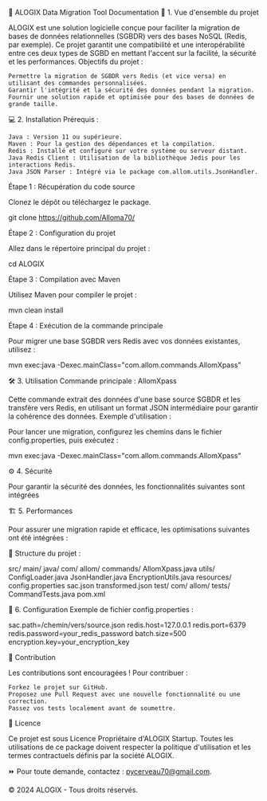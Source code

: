 🚀 ALOGIX Data Migration Tool Documentation
📌 1. Vue d'ensemble du projet

ALOGIX est une solution logicielle conçue pour faciliter la migration de bases de données relationnelles (SGBDR) vers des bases NoSQL (Redis, par exemple). Ce projet garantit une compatibilité et une interopérabilité entre ces deux types de SGBD en mettant l'accent sur la facilité, la sécurité et les performances.
Objectifs du projet :

    Permettre la migration de SGBDR vers Redis (et vice versa) en utilisant des commandes personnalisées.
    Garantir l'intégrité et la sécurité des données pendant la migration.
    Fournir une solution rapide et optimisée pour des bases de données de grande taille.

💻 2. Installation
Prérequis :

    Java : Version 11 ou supérieure.
    Maven : Pour la gestion des dépendances et la compilation.
    Redis : Installé et configuré sur votre système ou serveur distant.
    Java Redis Client : Utilisation de la bibliothèque Jedis pour les interactions Redis.
    Java JSON Parser : Intégré via le package com.allom.utils.JsonHandler.

Étape 1 : Récupération du code source

Clonez le dépôt ou téléchargez le package.

git clone https://github.com/Alloma70/

Étape 2 : Configuration du projet

Allez dans le répertoire principal du projet :

cd ALOGIX

Étape 3 : Compilation avec Maven

Utilisez Maven pour compiler le projet :

mvn clean install

Étape 4 : Exécution de la commande principale

Pour migrer une base SGBDR vers Redis avec vos données existantes, utilisez :

mvn exec:java -Dexec.mainClass="com.allom.commands.AllomXpass"

🛠️ 3. Utilisation
Commande principale : AllomXpass

Cette commande extrait des données d'une base source SGBDR et les transfère vers Redis, en utilisant un format JSON intermédiaire pour garantir la cohérence des données.
Exemple d'utilisation :

Pour lancer une migration, configurez les chemins dans le fichier config.properties, puis exécutez :

mvn exec:java -Dexec.mainClass="com.allom.commands.AllomXpass"

⚙️ 4. Sécurité

Pour garantir la sécurité des données, les fonctionnalités suivantes sont intégrées

🏗️ 5. Performances

Pour assurer une migration rapide et efficace, les optimisations suivantes ont été intégrées :

📂 Structure du projet :

src/
  main/
    java/
      com/
        allom/
          commands/
            AllomXpass.java
          utils/
            ConfigLoader.java
            JsonHandler.java
            EncryptionUtils.java
    resources/
      config.properties
      sac.json
      transformed.json
  test/
    com/
      allom/
        tests/
          CommandTests.java
pom.xml

💼 6. Configuration
Exemple de fichier config.properties :

sac.path=/chemin/vers/source.json
redis.host=127.0.0.1
redis.port=6379
redis.password=your_redis_password
batch.size=500
encryption.key=your_encryption_key

🤝 Contribution

Les contributions sont encouragées ! Pour contribuer :

    Forkez le projet sur GitHub.
    Proposez une Pull Request avec une nouvelle fonctionnalité ou une correction.
    Passez vos tests localement avant de soumettre.

📜 Licence

Ce projet est sous Licence Propriétaire d'ALOGIX Startup. Toutes les utilisations de ce package doivent respecter la politique d'utilisation et les termes contractuels définis par la société ALOGIX.

⏩ Pour toute demande, contactez : pycerveau70@gmail.com.

© 2024 ALOGIX - Tous droits réservés.
